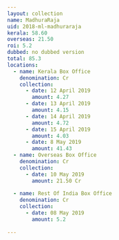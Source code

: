 ```yaml
---
layout: collection
name: MadhuraRaja
uid: 2018-ml-madhuraraja
kerala: 58.60 
overseas: 21.50 
roi: 5.2 
dubbed: no dubbed version
total: 85.3 
locations:
  - name: Kerala Box Office
    denomination: Cr
    collection:
      - date: 12 April 2019
        amount: 4.27
      - date: 13 April 2019
        amount: 4.15
      - date: 14 April 2019
        amount: 4.72
      - date: 15 April 2019
        amount: 4.03
      - date: 8 May 2019
        amount: 41.43
  - name: Overseas Box Office 
    denomination: Cr
    collection:
      - date: 10 May 2019
        amount: 21.50 Cr
      
  - name: Rest Of India Box Office 
    denomination: Cr
    collection:
      - date: 08 May 2019
        amount: 5.2
      
---
```

